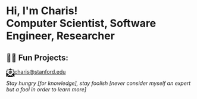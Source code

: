 <h1>Hi, I'm Charis! <br/>Computer Scientist, Software Engineer, Researcher</h1>


<h2>👨‍💻 Fun Projects:</h2>

<img align="left" alt="Charis Charitsis | E-mail" width="22px" src="https://github.com/c-h-a-r-i-s/c-h-a-r-i-s/blob/main/email.svg"/>charis@stanford.edu

<p><i>Stay hungry [for knowledge], stay foolish [never consider myself an expert but a fool in order to learn more]</i></p>

